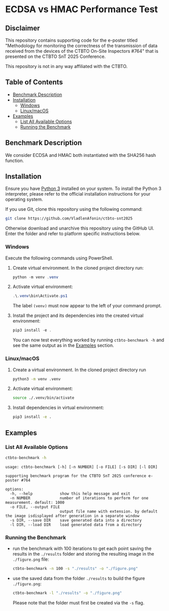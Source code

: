 # ECDSA vs HMAC Performance Test

## Disclaimer

This repository contains supporting code for the e-poster titled "Methodology for monitoring the correctness of the transmission of data received from the devices of the CTBTO On-Site Inspectors #764" that is presented on the CTBTO SnT 2025 Conference.

This repository is not in any way affiliated with the CTBTO.

## Table of Contents

<!-- mtoc start -->

- [Benchmark Description](#benchmark-description)
- [Installation](#installation)
    - [Windows](#windows)
    - [Linux/macOS](#linuxmacos)
- [Examples](#examples)
    - [List All Available Options](#list-all-available-options)
    - [Running the Benchmark](#running-the-benchmark)

<!-- mtoc end -->

## Benchmark Description

We consider ECDSA and HMAC both instantiated with the SHA256 hash function.

## Installation

Ensure you have [Python 3](https://www.python.org/) installed on your system.
To install the Python 3 interpreter, please refer to the official installation instructions for your operating system.

If you use Git, clone this repository using the following command:

```bash
git clone https://github.com/VladlenAfonin/ctbto-snt2025
```

Otherwise download and unarchive this repository using the GitHub UI.
Enter the folder and refer to platform specific instructions below.

### Windows

Execute the following commands using PowerShell.

1. Create virtual environment. In the cloned project directory run:

    ```PowerShell
    python -m venv .venv
    ```

2. Activate virtual environment:

    ```PowerShell
    .\.venv\bin\Activate.ps1
    ```

    The label `(venv)` must now appear to the left of your command prompt.

3. Install the project and its dependencies into the created virtual environment:

    ```PowerShell
    pip3 install -e .
    ```

    You can now test everything worked by running `ctbto-benchmark -h` and see the same output as in the [Examples](#examples) section.

### Linux/macOS

1. Create a virtual environment. In the cloned project directory run

   ```bash
   python3 -m venv .venv
   ```

2. Activate virtual environment:

   ```bash
   source ./.venv/bin/activate
   ```

3. Install dependencies in virtual environment:

   ```bash
   pip3 install -e .
   ```

## Examples

### List All Available Options

```bash
ctbto-benchmark -h
```

```
usage: ctbto-benchmark [-h] [-n NUMBER] [-o FILE] [-s DIR] [-l DIR]

supporting benchmark program for the CTBTO SnT 2025 conference e-poster #764

options:
  -h, --help            show this help message and exit
  -n NUMBER             number of iterations to perform for one measurement. default: 1000
  -o FILE, --output FILE
                        output file name with extension. by default the image isdisplayed after generation in a separate window
  -s DIR, --save DIR    save generated data into a directory
  -l DIR, --load DIR    load generated data from a directory
```

### Running the Benchmark

- run the benchmark with 100 iterations to get each point saving the results in the `./results` folder and storing the resulting image in the `./figure.png` file:

    ```bash
    ctbto-benchmark -n 100 -s "./results" -o "./figure.png"
    ```

- use the saved data from the folder `./results` to build the figure `./figure.png`:

    ```bash
    ctbto-benchmark -l "./results" -o "./figure.png"
    ```

    Please note that the folder must first be created via the `-s` flag.

